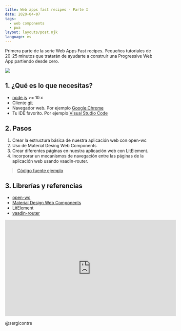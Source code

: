 ```yaml
---
title: Web apps fast recipes - Parte I
date: 2020-04-07
tags:
  - web components
  - pwa
layout: layouts/post.njk
language: es
---
```


Primera parte de la seríe Web Apps Fast recipes. Pequeños tutoriales de 20-25 minutos que tratarán de ayudarte a construir una Progressive Web App partiendo desde cero. 

<img src="../../img/images/pwa-series-1.png" class="responsive"></img>

## 1. ¿Qué es lo que necesitas?

* [node.js](https://nodejs.org/) >= 10.x
* Cliente [git](https://git-scm.com/)
* Navegador web. Por ejemplo [Google Chrome](https://www.google.com/intl/es_es/chrome/)
* Tu IDE favorito. Por ejemplo [Visual Studio Code](https://code.visualstudio.com/)

## 2. Pasos
1. Crear la estructura básica de nuestra aplicación web con open-wc
2. Uso de Material Desing Web Components
3. Crear diferentes páginas en nuestra aplicación web con LitElement.
4. Incorporar un mecanismos de navegación entre las páginas de la aplicación web usando vaadin-router.

> [Código fuente ejemplo](https://github.com/material-components/material-components-web-components)


## 3. Librerías y referencias
* [open-wc](https://open-wc.org)
* [Material Design Web Components](https://github.com/material-components/material-components-web-components)
* [LitElement](https://lit-element.polymer-project.org)
* [vaadin-router](https://github.com/vaadin/vaadin-router)

<iframe class="responsive" width="560" height="315" src="https://www.youtube.com/embed/EuOMmPNenYM" frameborder="0" allow="accelerometer; autoplay; encrypted-media; gyroscope; picture-in-picture" allowfullscreen></iframe>

@sergicontre
